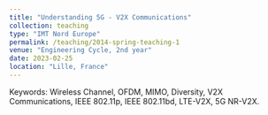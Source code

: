 ```yaml
---
title: "Understanding 5G - V2X Communications"
collection: teaching
type: "IMT Nord Europe"
permalink: /teaching/2014-spring-teaching-1
venue: "Engineering Cycle, 2nd year"
date: 2023-02-25
location: "Lille, France"
---
```


Keywords: Wireless Channel, OFDM, MIMO, Diversity, V2X Communications, IEEE 802.11p, IEEE 802.11bd, LTE-V2X, 5G NR-V2X.
